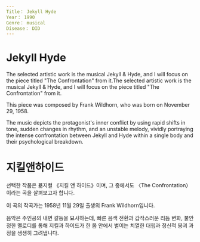 ```yaml
---
Title： Jekyll Hyde
Year： 1990
Genre： musical
Disease： DID
---
```


# Jekyll Hyde

The selected artistic work is the musical Jekyll & Hyde, and I will focus on the piece titled "The Confrontation" from it.The selected artistic work is the musical Jekyll & Hyde, and I will focus on the piece titled "The Confrontation" from it.

This piece was composed by Frank Wildhorn, who was born on November 29, 1958.

The music depicts the protagonist's inner conflict by using rapid shifts in tone, sudden changes in rhythm, and an unstable melody, vividly portraying the intense confrontation between Jekyll and Hyde within a single body and their psychological breakdown.

# 지킬앤하이드

선택한 작품은 뮮지컬 《지킬 앤 하이드》이며, 그 중에서도 〈The Confrontation〉이라는 곡을 살펴보고자 합니다.

이 곡의 작곡가는 1958년 11월 29일 출생의 Frank Wildhorn입니다.

음악은 주인공의 내면 갈등을 묘사하는데, 빠른 음색 전환과 갑작스러운 리듬 변화, 불안정한 멜로디를 통해 지킬과 하이드가 한 몸 안에서 벌이는 치열한 대립과 정신적 붕괴 과정을 생생히 그려냅니다.
